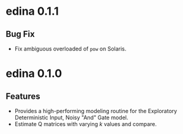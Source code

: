 # edina 0.1.1

## Bug Fix

- Fix ambiguous overloaded of `pow` on Solaris.

# edina 0.1.0

## Features

- Provides a high-performing modeling routine for the Exploratory 
  Deterministic Input, Noisy "And" Gate model.
- Estimate Q matrices with varying _k_ values and compare.
